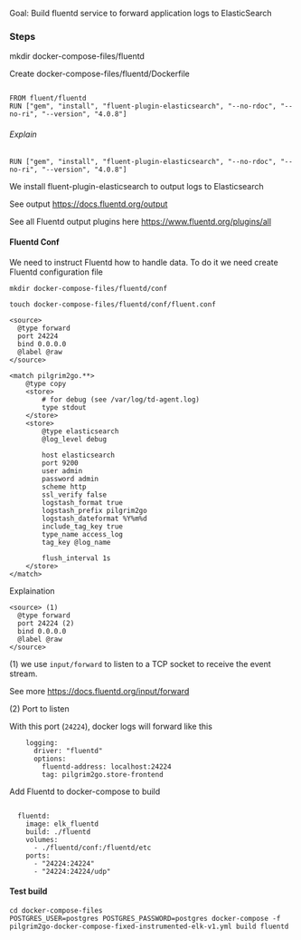 Goal: Build fluentd service to forward application logs to ElasticSearch

### Steps

mkdir docker-compose-files/fluentd

Create docker-compose-files/fluentd/Dockerfile


```

FROM fluent/fluentd
RUN ["gem", "install", "fluent-plugin-elasticsearch", "--no-rdoc", "--no-ri", "--version", "4.0.8"]
```

###### Explain

```
RUN ["gem", "install", "fluent-plugin-elasticsearch", "--no-rdoc", "--no-ri", "--version", "4.0.8"]
```

We install fluent-plugin-elasticsearch to output logs to Elasticsearch

See output https://docs.fluentd.org/output

See all Fluentd output plugins here https://www.fluentd.org/plugins/all


#### Fluentd Conf

We need to instruct Fluentd how to handle data. To do it we need create Fluentd configuration file

```
mkdir docker-compose-files/fluentd/conf

touch docker-compose-files/fluentd/conf/fluent.conf
```

```
<source>
  @type forward
  port 24224
  bind 0.0.0.0
  @label @raw
</source>

<match pilgrim2go.**>
    @type copy  
    <store>
        # for debug (see /var/log/td-agent.log)
        type stdout
    </store>  
    <store>
        @type elasticsearch
        @log_level debug

        host elasticsearch
        port 9200
        user admin
        password admin
        scheme http
        ssl_verify false
        logstash_format true
        logstash_prefix pilgrim2go
        logstash_dateformat %Y%m%d
        include_tag_key true
        type_name access_log
        tag_key @log_name

        flush_interval 1s
    </store>
</match>    

```

Explaination

```
<source> (1)
  @type forward
  port 24224 (2)
  bind 0.0.0.0
  @label @raw
</source>
```  
(1) we use `input/forward` to listen to a TCP socket to receive the event stream.

See more https://docs.fluentd.org/input/forward

(2) Port to listen

With this port (`24224`), docker logs will forward like this

```
    logging:
      driver: "fluentd"
      options:
        fluentd-address: localhost:24224
        tag: pilgrim2go.store-frontend        
```


Add Fluentd to docker-compose to build

```

  fluentd:
    image: elk_fluentd
    build: ./fluentd
    volumes:
      - ./fluentd/conf:/fluentd/etc
    ports:
      - "24224:24224"
      - "24224:24224/udp"

```

#### Test build

```
cd docker-compose-files
POSTGRES_USER=postgres POSTGRES_PASSWORD=postgres docker-compose -f pilgrim2go-docker-compose-fixed-instrumented-elk-v1.yml build fluentd

```